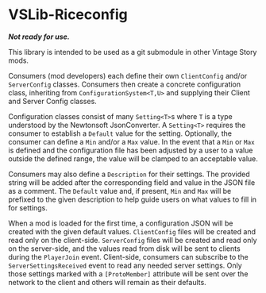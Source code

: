 # VSLib-Riceconfig
***Not ready for use.***

This library is intended to be used as a git submodule in other Vintage Story mods.

Consumers (mod developers) each define their own `ClientConfig` and/or `ServerConfig` classes.
Consumers then create a concrete configuration class, inheriting from `ConfigurationSystem<T,U>` and supplying their Client and Server Config classes.

Configuration classes consist of many `Setting<T>`s where `T` is a type understood by the Newtonsoft JsonConverter.
A `Setting<T>` requires the consumer to establish a `Default` value for the setting.
Optionally, the consumer can define a `Min` and/or a `Max` value.
In the event that a `Min` or `Max` is defined and the configuration file has been adjusted by a user to a value outside the defined range, the value will be clamped to an acceptable value.

Consumers may also define a `Description` for their settings.
The provided string will be added after the corresponding field and value in the JSON file as a comment.
The `Default` value and, if present, `Min` and `Max` will be prefixed to the given description to help guide users on what values to fill in for settings.

When a mod is loaded for the first time, a configuration JSON will be created with the given default values.
`ClientConfig` files will be created and read only on the client-side.
`ServerConfig` files will be created and read only on the server-side, and the values read from disk will be sent to clients during the `PlayerJoin` event.
Client-side, consumers can subscribe to the `ServerSettingsReceived` event to read any needed server settings.
Only those settings marked with a `[ProtoMember]` attribute will be sent over the network to the client and others will remain as their defaults.
